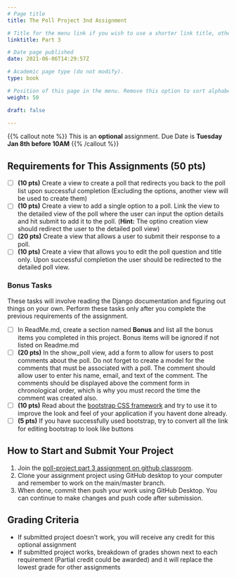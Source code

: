 ```yaml
---
# Page title
title: The Poll Project 3nd Assignment

# Title for the menu link if you wish to use a shorter link title, otherwise remove this option.
linktitle: Part 3

# Date page published
date: 2021-06-06T14:29:57Z

# Academic page type (do not modify).
type: book

# Position of this page in the menu. Remove this option to sort alphabetically.
weight: 50

draft: false

---
```


{{% callout note %}}
This is an **optional** assignment.
 Due Date is <strong>Tuesday Jan 8th before 10AM</strong>
{{% /callout %}}

## Requirements for This Assignments (50 pts)

- [ ] **(10 pts)** Create a view to create a poll that redirects you back to the poll list upon successful completion (Excluding the options, another view will be used to create them)
- [ ] **(10 pts)** Create a view to add a single option to a poll. Link the view to the detailed view of the poll where the user can input the option details and hit submit to add it to the poll. (**Hint:** The optino creation view should redirect the user to the detailed poll view)
- [ ] **(20 pts)** Create a view that allows a user to submit their response to a poll.
- [ ] **(10 pts)** Create a view that allows you to edit the poll question and title only. Upon successful completion the user should be redirected to the detailed poll view.

### Bonus Tasks

These tasks will involve reading the Django documentation and figuring out things on your own. Perform these tasks only after you complete the previous requirements of the assignment.

- [ ] In ReadMe.md, create a section named **Bonus** and list all the bonus items you completed in this project. Bonus items will be ignored if not listed on Readme.md
- [ ] **(20 pts)** In the show_poll view, add a form to allow for users to post comments about the poll. Do not forget to create a model for the comments that must be associated with a poll. The comment should allow user to enter his name, email, and text of the comment. The comments should be displayed above the comment form in chronological order, which is why you must record the time the comment was created also.
- [ ] **(10 pts)** Read about the [bootstrap CSS framework](https://getbootstrap.com/docs/5.0/getting-started/introduction/) and try to use it to improve the look and feel of your application if you havent done already.
- [ ] **(5 pts)** If you have successfully used bootstrap, try to convert all the link for editing bootstrap to look like buttons

## How to Start and Submit Your Project

1. Join the [poll-project part 3 assignment on github classroom](#).
2. Clone your assignment project using GitHub desktop to your computer and remember to work on the main/master branch.
3. When done, commit then push your work using GitHub Desktop. You can continue to make changes and push code after submission.

## Grading Criteria

- If submitted project doesn't work, you will receive any credit for this optional assignment
- If submitted project works, breakdown of grades shown next to each requirement (Partial credit could be awarded) and it will replace the lowest grade for other assignments